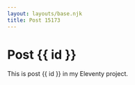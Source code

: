 ```yaml
---
layout: layouts/base.njk
title: Post 15173
---
```


# Post {{ id }}

This is post {{ id }} in my Eleventy project.

